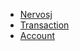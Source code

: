 <!-- - [nervosj API](zh-CN/latest/web3jAPI.md) -->
* [Nervosj](Nervosj.md)
* [Transaction](Transaction.md)
* [Account](Account.md)

